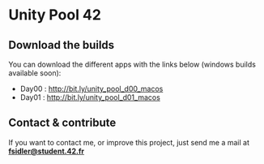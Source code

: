 # Unity Pool 42

## Download the builds
You can download the different apps with the links below (windows builds available soon):
* Day00 : http://bit.ly/unity_pool_d00_macos
* Day01 : http://bit.ly/unity_pool_d01_macos

## Contact & contribute
If you want to contact me, or improve this project, just send me a mail at **fsidler@student.42.fr**

